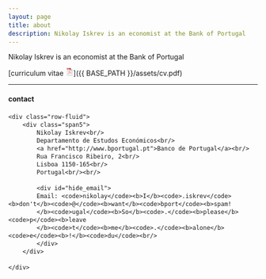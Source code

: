 ```yaml
---
layout: page
title: about
description: Nikolay Iskrev is an economist at the Bank of Portugal
---
```


Nikolay Iskrev is an economist at the Bank of Portugal

[curriculum vitae ![CV as pdf](icons16/pdf-icon.png)]({{ BASE_PATH }}/assets/cv.pdf)

---

<div class="container">
<h4><a name="contact"></a>contact</h4>

    <div class="row-fluid">
        <div class="span5">
            Nikolay Iskrev<br/>
            Departamento de Estudos Económicos<br/>
            <a href="http://www.bportugal.pt">Banco de Portugal</a><br/>
            Rua Francisco Ribeiro, 2<br/>
            Lisboa 1150-165<br/>
            Portugal<br/><br/>

            <div id="hide_email">
            Email: <code>nikolay</code><b>I</b><code>.iskrev</code><b>don't</b><code>@</code><b>want</b><code>bport</code><b>spam!
            </b><code>ugal</code><b>So</b><code>.</code><b>please</b><code>p</code><b>leave
            </b><code>t</code><b>me</b><code>.</code><b>alone</b><code>e</code><b>!</b><code>du</code><br/>
            </div>
        </div>

    </div>
</div>
